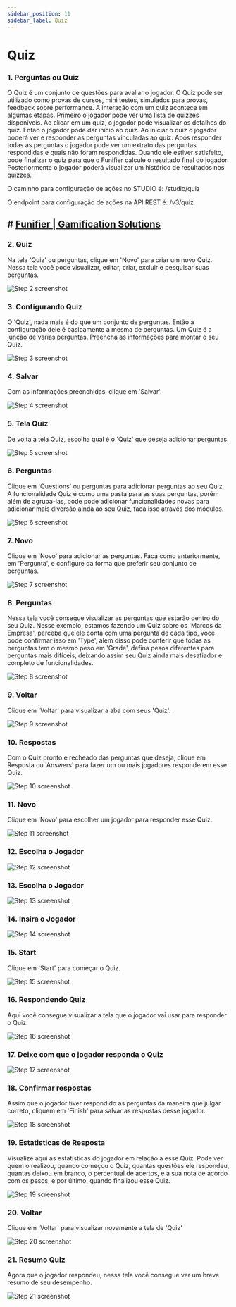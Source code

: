 ```yaml
---
sidebar_position: 11
sidebar_label: Quiz
---
```


# Quiz 



### 1. Perguntas ou Quiz

O Quiz é um conjunto de questões para avaliar o jogador. O Quiz pode ser utilizado como provas de cursos, mini testes, simulados para provas, feedback sobre performance. A interação com um quiz acontece em algumas etapas. Primeiro o jogador pode ver uma lista de quizzes disponíveis. Ao clicar em um quiz, o jogador pode visualizar os detalhes do quiz. Então o jogador pode dar início ao quiz. Ao iniciar o quiz o jogador poderá ver e responder as perguntas vinculadas ao quiz. Após responder todas as perguntas o jogador pode ver um extrato das perguntas respondidas e quais não foram respondidas. Quando ele estiver satisfeito, pode finalizar o quiz para que o Funifier calcule o resultado final do jogador. Posteriormente o jogador poderá visualizar um histórico de resultados nos quizzes.

O caminho para configuração de ações no STUDIO é: /studio/quiz

O endpoint para configuração de ações na API REST é: /v3/quiz



## # [Funifier | Gamification Solutions](https://my.funifier.com/studio/quiz)


### 2. Quiz

Na tela 'Quiz' ou perguntas, clique em 'Novo' para criar um novo Quiz. Nessa tela você pode visualizar, editar, criar, excluir e pesquisar suas perguntas.

![Step 2 screenshot](https://images.tango.us/workflows/427ba0b5-38da-4232-b01b-7568015b2443/steps/0bfe89f3-b3c3-4361-9134-e8d80d0697e1/12a53c6e-6a45-45b2-8e53-7dd61fedfdac.png?crop=focalpoint&fit=crop&fp-x=0.3012&fp-y=0.2313&fp-z=2.5876&w=1200&border=2%2CF4F2F7&border-radius=8%2C8%2C8%2C8&border-radius-inner=8%2C8%2C8%2C8&blend-align=bottom&blend-mode=normal&blend-x=0&blend-w=1200&blend64=aHR0cHM6Ly9pbWFnZXMudGFuZ28udXMvc3RhdGljL21hZGUtd2l0aC10YW5nby13YXRlcm1hcmstdjIucG5n&mark-x=466&mark-y=332&m64=aHR0cHM6Ly9pbWFnZXMudGFuZ28udXMvc3RhdGljL2JsYW5rLnBuZz9tYXNrPWNvcm5lcnMmYm9yZGVyPTYlMkNGRjc0NDImdz0yNjgmaD0xNDMmZml0PWNyb3AmY29ybmVyLXJhZGl1cz0xMA%3D%3D)


### 3. Configurando Quiz

O 'Quiz', nada mais é do que um conjunto de perguntas. Então a configuração dele é basicamente a mesma de perguntas. Um Quiz é a junção de varias perguntas. Preencha as informações para montar o seu Quiz.

![Step 3 screenshot](https://images.tango.us/workflows/427ba0b5-38da-4232-b01b-7568015b2443/steps/b5830000-55ef-4762-9d58-1d03f37a247a/99c7d164-439e-46f8-bd91-c1c14e6d4ee1.png?crop=focalpoint&fit=crop&fp-x=0.6146&fp-y=0.5000&fp-z=1.0054&w=1200&border=2%2CF4F2F7&border-radius=8%2C8%2C8%2C8&border-radius-inner=8%2C8%2C8%2C8&blend-align=bottom&blend-mode=normal&blend-x=0&blend-w=1200&blend64=aHR0cHM6Ly9pbWFnZXMudGFuZ28udXMvc3RhdGljL21hZGUtd2l0aC10YW5nby13YXRlcm1hcmstdjIucG5n&mark-x=283&mark-y=2&m64=aHR0cHM6Ly9pbWFnZXMudGFuZ28udXMvc3RhdGljL2JsYW5rLnBuZz9tYXNrPWNvcm5lcnMmYm9yZGVyPTYlMkNGRjc0NDImdz05MDQmaD04MDMmZml0PWNyb3AmY29ybmVyLXJhZGl1cz0xMA%3D%3D)


### 4. Salvar

Com as informações preenchidas, clique em 'Salvar'.

![Step 4 screenshot](https://images.tango.us/workflows/427ba0b5-38da-4232-b01b-7568015b2443/steps/49f0374b-083c-4ed9-ac86-faa29f6a99a3/89c2ec03-755b-452a-b0cd-e18b308dd015.png?crop=focalpoint&fit=crop&fp-x=0.6146&fp-y=0.5000&fp-z=1.0054&w=1200&border=2%2CF4F2F7&border-radius=8%2C8%2C8%2C8&border-radius-inner=8%2C8%2C8%2C8&blend-align=bottom&blend-mode=normal&blend-x=0&blend-w=1200&blend64=aHR0cHM6Ly9pbWFnZXMudGFuZ28udXMvc3RhdGljL21hZGUtd2l0aC10YW5nby13YXRlcm1hcmstdjIucG5n&mark-x=283&mark-y=2&m64=aHR0cHM6Ly9pbWFnZXMudGFuZ28udXMvc3RhdGljL2JsYW5rLnBuZz9tYXNrPWNvcm5lcnMmYm9yZGVyPTYlMkNGRjc0NDImdz05MDQmaD04MDMmZml0PWNyb3AmY29ybmVyLXJhZGl1cz0xMA%3D%3D)


### 5. Tela Quiz

De volta a tela Quiz, escolha qual é o 'Quiz' que deseja adicionar perguntas.

![Step 5 screenshot](https://images.tango.us/workflows/427ba0b5-38da-4232-b01b-7568015b2443/steps/f325beaf-7b3c-41dc-9010-a0209fcfa4be/dcecd22b-3493-4596-b000-ffa2016271e6.png?crop=focalpoint&fit=crop&fp-x=0.6146&fp-y=0.5000&fp-z=1.0054&w=1200&border=2%2CF4F2F7&border-radius=8%2C8%2C8%2C8&border-radius-inner=8%2C8%2C8%2C8&blend-align=bottom&blend-mode=normal&blend-x=0&blend-w=1200&blend64=aHR0cHM6Ly9pbWFnZXMudGFuZ28udXMvc3RhdGljL21hZGUtd2l0aC10YW5nby13YXRlcm1hcmstdjIucG5n&mark-x=283&mark-y=2&m64=aHR0cHM6Ly9pbWFnZXMudGFuZ28udXMvc3RhdGljL2JsYW5rLnBuZz9tYXNrPWNvcm5lcnMmYm9yZGVyPTYlMkNGRjc0NDImdz05MDQmaD04MDMmZml0PWNyb3AmY29ybmVyLXJhZGl1cz0xMA%3D%3D)


### 6. Perguntas

Clique em 'Questions' ou perguntas para adicionar perguntas ao seu Quiz. A funcionalidade Quiz é como uma pasta para as suas perguntas, porém além de agrupa-las, pode pode adicionar funcionalidades novas para adicionar mais diversão ainda ao seu Quiz, faca isso através dos módulos.

![Step 6 screenshot](https://images.tango.us/workflows/427ba0b5-38da-4232-b01b-7568015b2443/steps/57180d52-1b1f-40a4-acb0-d9177cff1c92/4a603b0b-0dbf-428b-a78c-b08100162a7c.png?crop=focalpoint&fit=crop&fp-x=0.8505&fp-y=0.4904&fp-z=2.7135&w=1200&border=2%2CF4F2F7&border-radius=8%2C8%2C8%2C8&border-radius-inner=8%2C8%2C8%2C8&blend-align=bottom&blend-mode=normal&blend-x=0&blend-w=1200&blend64=aHR0cHM6Ly9pbWFnZXMudGFuZ28udXMvc3RhdGljL21hZGUtd2l0aC10YW5nby13YXRlcm1hcmstdjIucG5n&mark-x=555&mark-y=329&m64=aHR0cHM6Ly9pbWFnZXMudGFuZ28udXMvc3RhdGljL2JsYW5rLnBuZz9tYXNrPWNvcm5lcnMmYm9yZGVyPTYlMkNGRjc0NDImdz0zMTcmaD0xNTAmZml0PWNyb3AmY29ybmVyLXJhZGl1cz0xMA%3D%3D)


### 7. Novo

Clique em 'Novo' para adicionar as perguntas. Faca como anteriormente, em 'Pergunta', e configure da forma que preferir seu conjunto de perguntas.

![Step 7 screenshot](https://images.tango.us/workflows/427ba0b5-38da-4232-b01b-7568015b2443/steps/617dcecd-4034-4705-8420-ae8eb0527024/75632caa-f14c-4bc4-852a-52fb6133fd8c.png?crop=focalpoint&fit=crop&fp-x=0.3012&fp-y=0.2313&fp-z=2.5876&w=1200&border=2%2CF4F2F7&border-radius=8%2C8%2C8%2C8&border-radius-inner=8%2C8%2C8%2C8&blend-align=bottom&blend-mode=normal&blend-x=0&blend-w=1200&blend64=aHR0cHM6Ly9pbWFnZXMudGFuZ28udXMvc3RhdGljL21hZGUtd2l0aC10YW5nby13YXRlcm1hcmstdjIucG5n&mark-x=466&mark-y=332&m64=aHR0cHM6Ly9pbWFnZXMudGFuZ28udXMvc3RhdGljL2JsYW5rLnBuZz9tYXNrPWNvcm5lcnMmYm9yZGVyPTYlMkNGRjc0NDImdz0yNjgmaD0xNDMmZml0PWNyb3AmY29ybmVyLXJhZGl1cz0xMA%3D%3D)


### 8. Perguntas

Nessa tela você consegue visualizar as perguntas que estarão dentro do seu Quiz. Nesse exemplo, estamos fazendo um Quiz sobre os 'Marcos da Empresa', perceba que ele conta com uma pergunta de cada tipo, você pode confirmar isso em 'Type', além disso pode conferir que todas as perguntas tem o mesmo peso em 'Grade', defina pesos diferentes para perguntas mais difíceis, deixando assim seu Quiz ainda mais desafiador e completo de funcionalidades.

![Step 8 screenshot](https://images.tango.us/workflows/427ba0b5-38da-4232-b01b-7568015b2443/steps/b307de5f-64f2-4083-9022-d3c0f2a9a6fa/49480bd4-6cb4-4a7d-96d8-6191cabe6630.png?crop=focalpoint&fit=crop&fp-x=0.6149&fp-y=0.4904&fp-z=1.1321&w=1200&border=2%2CF4F2F7&border-radius=8%2C8%2C8%2C8&border-radius-inner=8%2C8%2C8%2C8&blend-align=bottom&blend-mode=normal&blend-x=0&blend-w=1200&blend64=aHR0cHM6Ly9pbWFnZXMudGFuZ28udXMvc3RhdGljL21hZGUtd2l0aC10YW5nby13YXRlcm1hcmstdjIucG5n&mark-x=192&mark-y=62&m64=aHR0cHM6Ly9pbWFnZXMudGFuZ28udXMvc3RhdGljL2JsYW5rLnBuZz9tYXNrPWNvcm5lcnMmYm9yZGVyPTYlMkNGRjc0NDImdz05NzAmaD02ODMmZml0PWNyb3AmY29ybmVyLXJhZGl1cz0xMA%3D%3D)


### 9. Voltar

Clique em 'Voltar' para visualizar a aba com seus 'Quiz'.

![Step 9 screenshot](https://images.tango.us/workflows/427ba0b5-38da-4232-b01b-7568015b2443/steps/55438da5-f8b6-483b-9dd9-8b1023afacb6/c4173b69-f5e5-42cd-afed-97ec57517832.png?crop=focalpoint&fit=crop&fp-x=0.3779&fp-y=0.2313&fp-z=2.6723&w=1200&border=2%2CF4F2F7&border-radius=8%2C8%2C8%2C8&border-radius-inner=8%2C8%2C8%2C8&blend-align=bottom&blend-mode=normal&blend-x=0&blend-w=1200&blend64=aHR0cHM6Ly9pbWFnZXMudGFuZ28udXMvc3RhdGljL21hZGUtd2l0aC10YW5nby13YXRlcm1hcmstdjIucG5n&mark-x=481&mark-y=330&m64=aHR0cHM6Ly9pbWFnZXMudGFuZ28udXMvc3RhdGljL2JsYW5rLnBuZz9tYXNrPWNvcm5lcnMmYm9yZGVyPTYlMkNGRjc0NDImdz0yMzgmaD0xNDgmZml0PWNyb3AmY29ybmVyLXJhZGl1cz0xMA%3D%3D)


### 10. Respostas

Com o Quiz pronto e recheado das perguntas que deseja, clique em Resposta ou 'Answers' para fazer um ou mais jogadores responderem esse Quiz.

![Step 10 screenshot](https://images.tango.us/workflows/427ba0b5-38da-4232-b01b-7568015b2443/steps/315d80ec-32d3-44df-91a3-c90895563a13/c34b500e-8013-4218-a53a-99fc7a9903e2.png?crop=focalpoint&fit=crop&fp-x=0.7417&fp-y=0.5482&fp-z=2.7135&w=1200&border=2%2CF4F2F7&border-radius=8%2C8%2C8%2C8&border-radius-inner=8%2C8%2C8%2C8&blend-align=bottom&blend-mode=normal&blend-x=0&blend-w=1200&blend64=aHR0cHM6Ly9pbWFnZXMudGFuZ28udXMvc3RhdGljL21hZGUtd2l0aC10YW5nby13YXRlcm1hcmstdjIucG5n&mark-x=456&mark-y=329&m64=aHR0cHM6Ly9pbWFnZXMudGFuZ28udXMvc3RhdGljL2JsYW5rLnBuZz9tYXNrPWNvcm5lcnMmYm9yZGVyPTYlMkNGRjc0NDImdz0yODkmaD0xNTAmZml0PWNyb3AmY29ybmVyLXJhZGl1cz0xMA%3D%3D)


### 11. Novo

Clique em 'Novo' para escolher um jogador para responder esse Quiz.

![Step 11 screenshot](https://images.tango.us/workflows/427ba0b5-38da-4232-b01b-7568015b2443/steps/a5a26982-4723-4909-848c-dbef665406c0/3472303e-ea23-40d0-9cbe-7fdef6eebefa.png?crop=focalpoint&fit=crop&fp-x=0.3012&fp-y=0.2313&fp-z=2.5876&w=1200&border=2%2CF4F2F7&border-radius=8%2C8%2C8%2C8&border-radius-inner=8%2C8%2C8%2C8&blend-align=bottom&blend-mode=normal&blend-x=0&blend-w=1200&blend64=aHR0cHM6Ly9pbWFnZXMudGFuZ28udXMvc3RhdGljL21hZGUtd2l0aC10YW5nby13YXRlcm1hcmstdjIucG5n&mark-x=466&mark-y=332&m64=aHR0cHM6Ly9pbWFnZXMudGFuZ28udXMvc3RhdGljL2JsYW5rLnBuZz9tYXNrPWNvcm5lcnMmYm9yZGVyPTYlMkNGRjc0NDImdz0yNjgmaD0xNDMmZml0PWNyb3AmY29ybmVyLXJhZGl1cz0xMA%3D%3D)


### 12. Escolha o Jogador
![Step 12 screenshot](https://images.tango.us/workflows/427ba0b5-38da-4232-b01b-7568015b2443/steps/886e5769-4707-4c6a-b7f1-262626b3ba76/725a81d1-17ae-4b46-bd6f-c95bec02c227.png?crop=focalpoint&fit=crop&fp-x=0.5000&fp-y=0.5000&w=1200&border=2%2CF4F2F7&border-radius=8%2C8%2C8%2C8&border-radius-inner=8%2C8%2C8%2C8&blend-align=bottom&blend-mode=normal&blend-x=0&blend-w=1200&blend64=aHR0cHM6Ly9pbWFnZXMudGFuZ28udXMvc3RhdGljL21hZGUtd2l0aC10YW5nby13YXRlcm1hcmstdjIucG5n&mark-x=1102&mark-y=198&m64=aHR0cHM6Ly9pbWFnZXMudGFuZ28udXMvc3RhdGljL2JsYW5rLnBuZz9tYXNrPWNvcm5lcnMmYm9yZGVyPTQlMkNGRjc0NDImdz02MCZoPTU1JmZpdD1jcm9wJmNvcm5lci1yYWRpdXM9MTA%3D)


### 13. Escolha o Jogador
![Step 13 screenshot](https://images.tango.us/workflows/427ba0b5-38da-4232-b01b-7568015b2443/steps/ec21b3f8-20a0-44fd-87a5-aa20ba96eac5/b858da82-1e36-47bb-ba38-f8b8df3af3e0.png?crop=focalpoint&fit=crop&fp-x=0.1196&fp-y=0.6135&fp-z=2.9538&w=1200&border=2%2CF4F2F7&border-radius=8%2C8%2C8%2C8&border-radius-inner=8%2C8%2C8%2C8&blend-align=bottom&blend-mode=normal&blend-x=0&blend-w=1200&blend64=aHR0cHM6Ly9pbWFnZXMudGFuZ28udXMvc3RhdGljL21hZGUtd2l0aC10YW5nby13YXRlcm1hcmstdjIucG5n&mark-x=391&mark-y=358&m64=aHR0cHM6Ly9pbWFnZXMudGFuZ28udXMvc3RhdGljL2JsYW5rLnBuZz9tYXNrPWNvcm5lcnMmYm9yZGVyPTYlMkNGRjc0NDImdz02NiZoPTkyJmZpdD1jcm9wJmNvcm5lci1yYWRpdXM9MTA%3D)


### 14. Insira o Jogador
![Step 14 screenshot](https://images.tango.us/workflows/427ba0b5-38da-4232-b01b-7568015b2443/steps/e0dc80df-d91e-4bf3-a226-5bf02ff5685b/957c9f75-fcf9-43a4-8ced-59524b556e57.png?crop=focalpoint&fit=crop&fp-x=0.1466&fp-y=0.8362&fp-z=2.5828&w=1200&border=2%2CF4F2F7&border-radius=8%2C8%2C8%2C8&border-radius-inner=8%2C8%2C8%2C8&blend-align=bottom&blend-mode=normal&blend-x=0&blend-w=1200&blend64=aHR0cHM6Ly9pbWFnZXMudGFuZ28udXMvc3RhdGljL21hZGUtd2l0aC10YW5nby13YXRlcm1hcmstdjIucG5n&mark-x=319&mark-y=394&m64=aHR0cHM6Ly9pbWFnZXMudGFuZ28udXMvc3RhdGljL2JsYW5rLnBuZz9tYXNrPWNvcm5lcnMmYm9yZGVyPTYlMkNGRjc0NDImdz0yNzAmaD0xNDMmZml0PWNyb3AmY29ybmVyLXJhZGl1cz0xMA%3D%3D)


### 15. Start

Clique em 'Start' para começar o Quiz.

![Step 15 screenshot](https://images.tango.us/workflows/427ba0b5-38da-4232-b01b-7568015b2443/steps/ba10a2d9-6833-480b-a065-3819c4f85e39/bfd05a3e-50a1-4b24-9a97-3df54c7de4b3.png?crop=focalpoint&fit=crop&fp-x=0.2907&fp-y=0.4882&fp-z=2.7135&w=1200&border=2%2CF4F2F7&border-radius=8%2C8%2C8%2C8&border-radius-inner=8%2C8%2C8%2C8&blend-align=bottom&blend-mode=normal&blend-x=0&blend-w=1200&blend64=aHR0cHM6Ly9pbWFnZXMudGFuZ28udXMvc3RhdGljL21hZGUtd2l0aC10YW5nby13YXRlcm1hcmstdjIucG5n&mark-x=493&mark-y=329&m64=aHR0cHM6Ly9pbWFnZXMudGFuZ28udXMvc3RhdGljL2JsYW5rLnBuZz9tYXNrPWNvcm5lcnMmYm9yZGVyPTYlMkNGRjc0NDImdz0yMTMmaD0xNTAmZml0PWNyb3AmY29ybmVyLXJhZGl1cz0xMA%3D%3D)


### 16. Respondendo Quiz

Aqui você consegue visualizar a tela que o jogador vai usar para responder o Quiz.

![Step 16 screenshot](https://images.tango.us/workflows/427ba0b5-38da-4232-b01b-7568015b2443/steps/e17f2ff2-8e98-46ef-91bb-7b76a6e33230/b829bcda-66b7-4496-a38a-0fa168880775.png?crop=focalpoint&fit=crop&fp-x=0.6146&fp-y=0.5000&fp-z=1.0054&w=1200&border=2%2CF4F2F7&border-radius=8%2C8%2C8%2C8&border-radius-inner=8%2C8%2C8%2C8&blend-align=bottom&blend-mode=normal&blend-x=0&blend-w=1200&blend64=aHR0cHM6Ly9pbWFnZXMudGFuZ28udXMvc3RhdGljL21hZGUtd2l0aC10YW5nby13YXRlcm1hcmstdjIucG5n&mark-x=283&mark-y=2&m64=aHR0cHM6Ly9pbWFnZXMudGFuZ28udXMvc3RhdGljL2JsYW5rLnBuZz9tYXNrPWNvcm5lcnMmYm9yZGVyPTYlMkNGRjc0NDImdz05MDQmaD04MDMmZml0PWNyb3AmY29ybmVyLXJhZGl1cz0xMA%3D%3D)


### 17. Deixe com que o jogador responda o Quiz
![Step 17 screenshot](https://images.tango.us/workflows/427ba0b5-38da-4232-b01b-7568015b2443/steps/818a99ec-37e4-4bb8-9c00-74046de1952d/1320a85c-9bb0-4095-9eb5-3bd052d03f17.png?crop=focalpoint&fit=crop&fp-x=0.5000&fp-y=0.5000&w=1200&border=2%2CF4F2F7&border-radius=8%2C8%2C8%2C8&border-radius-inner=8%2C8%2C8%2C8&blend-align=bottom&blend-mode=normal&blend-x=0&blend-w=1200&blend64=aHR0cHM6Ly9pbWFnZXMudGFuZ28udXMvc3RhdGljL21hZGUtd2l0aC10YW5nby13YXRlcm1hcmstdjIucG5n&mark-x=310&mark-y=485&m64=aHR0cHM6Ly9pbWFnZXMudGFuZ28udXMvc3RhdGljL2JsYW5rLnBuZz9tYXNrPWNvcm5lcnMmYm9yZGVyPTQlMkNGRjc0NDImdz04NTYmaD0yNjQmZml0PWNyb3AmY29ybmVyLXJhZGl1cz0xMA%3D%3D)


### 18. Confirmar respostas

Assim que o jogador tiver respondido as perguntas da maneira que julgar correto, cliquem em 'Finish' para salvar as respostas desse jogador.

![Step 18 screenshot](https://images.tango.us/workflows/427ba0b5-38da-4232-b01b-7568015b2443/steps/7a5fd84f-fcf2-4815-ae34-43a118565605/eaac622c-5970-47cb-845c-3ba15e0958e2.png?crop=focalpoint&fit=crop&fp-x=0.5000&fp-y=0.5000&w=1200&border=2%2CF4F2F7&border-radius=8%2C8%2C8%2C8&border-radius-inner=8%2C8%2C8%2C8&blend-align=bottom&blend-mode=normal&blend-x=0&blend-w=1200&blend64=aHR0cHM6Ly9pbWFnZXMudGFuZ28udXMvc3RhdGljL21hZGUtd2l0aC10YW5nby13YXRlcm1hcmstdjIucG5n&mark-x=310&mark-y=546&m64=aHR0cHM6Ly9pbWFnZXMudGFuZ28udXMvc3RhdGljL2JsYW5rLnBuZz9tYXNrPWNvcm5lcnMmYm9yZGVyPTQlMkNGRjc0NDImdz04NiZoPTU1JmZpdD1jcm9wJmNvcm5lci1yYWRpdXM9MTA%3D)


### 19. Estatisticas de Resposta

Visualize aqui as estatísticas do jogador em relação a esse Quiz. Pode ver quem o realizou, quando começou o Quiz, quantas questões ele respondeu, quantas deixou em branco, o percentual de acertos, e a sua nota de acordo com os pesos, e por último, quando finalizou esse Quiz.

![Step 19 screenshot](https://images.tango.us/workflows/427ba0b5-38da-4232-b01b-7568015b2443/steps/04f9ada5-2924-4f05-98fd-46167a03496b/dd4aab95-1434-4e10-8d62-ef140880649d.png?crop=focalpoint&fit=crop&fp-x=0.6146&fp-y=0.5000&fp-z=1.0054&w=1200&border=2%2CF4F2F7&border-radius=8%2C8%2C8%2C8&border-radius-inner=8%2C8%2C8%2C8&blend-align=bottom&blend-mode=normal&blend-x=0&blend-w=1200&blend64=aHR0cHM6Ly9pbWFnZXMudGFuZ28udXMvc3RhdGljL21hZGUtd2l0aC10YW5nby13YXRlcm1hcmstdjIucG5n&mark-x=283&mark-y=2&m64=aHR0cHM6Ly9pbWFnZXMudGFuZ28udXMvc3RhdGljL2JsYW5rLnBuZz9tYXNrPWNvcm5lcnMmYm9yZGVyPTYlMkNGRjc0NDImdz05MDQmaD04MDMmZml0PWNyb3AmY29ybmVyLXJhZGl1cz0xMA%3D%3D)


### 20. Voltar

Clique em 'Voltar' para visualizar novamente a tela de 'Quiz'

![Step 20 screenshot](https://images.tango.us/workflows/427ba0b5-38da-4232-b01b-7568015b2443/steps/6449a89b-2b2b-4e74-a547-d39127a14202/0b814549-0b37-4b1d-8ba0-a479ff793cb6.png?crop=focalpoint&fit=crop&fp-x=0.2950&fp-y=0.1927&fp-z=2.6723&w=1200&border=2%2CF4F2F7&border-radius=8%2C8%2C8%2C8&border-radius-inner=8%2C8%2C8%2C8&blend-align=bottom&blend-mode=normal&blend-x=0&blend-w=1200&blend64=aHR0cHM6Ly9pbWFnZXMudGFuZ28udXMvc3RhdGljL21hZGUtd2l0aC10YW5nby13YXRlcm1hcmstdjIucG5n&mark-x=481&mark-y=330&m64=aHR0cHM6Ly9pbWFnZXMudGFuZ28udXMvc3RhdGljL2JsYW5rLnBuZz9tYXNrPWNvcm5lcnMmYm9yZGVyPTYlMkNGRjc0NDImdz0yMzgmaD0xNDgmZml0PWNyb3AmY29ybmVyLXJhZGl1cz0xMA%3D%3D)


### 21. Resumo Quiz

Agora que o jogador respondeu, nessa tela você consegue ver um breve resumo de seu desempenho.

![Step 21 screenshot](https://images.tango.us/workflows/427ba0b5-38da-4232-b01b-7568015b2443/steps/7a03d05c-16d5-4174-a30d-f4485581da73/f46884cd-ac81-445b-911f-ae55840030af.png?crop=focalpoint&fit=crop&fp-x=0.6146&fp-y=0.4454&fp-z=1.1321&w=1200&border=2%2CF4F2F7&border-radius=8%2C8%2C8%2C8&border-radius-inner=8%2C8%2C8%2C8&blend-align=bottom&blend-mode=normal&blend-x=0&blend-w=1200&blend64=aHR0cHM6Ly9pbWFnZXMudGFuZ28udXMvc3RhdGljL21hZGUtd2l0aC10YW5nby13YXRlcm1hcmstdjIucG5n&mark-x=192&mark-y=103&m64=aHR0cHM6Ly9pbWFnZXMudGFuZ28udXMvc3RhdGljL2JsYW5rLnBuZz9tYXNrPWNvcm5lcnMmYm9yZGVyPTYlMkNGRjc0NDImdz05NjkmaD02MDEmZml0PWNyb3AmY29ybmVyLXJhZGl1cz0xMA%3D%3D)
